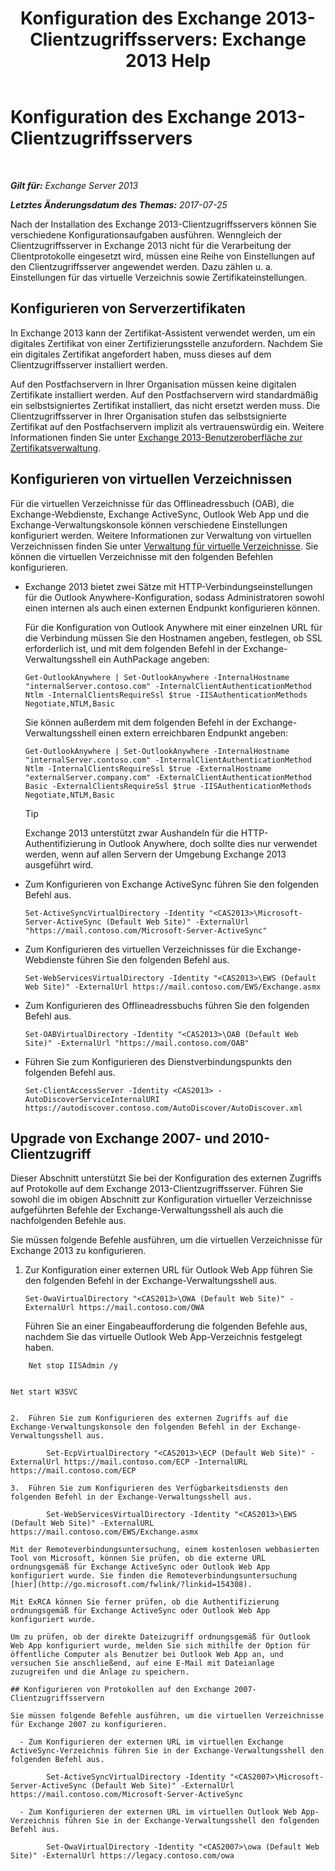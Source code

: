 ﻿---
title: 'Konfiguration des Exchange 2013-Clientzugriffsservers: Exchange 2013 Help'
TOCTitle: Konfiguration des Exchange 2013-Clientzugriffsservers
ms:assetid: 01432ae4-2a00-44a4-a4dd-4eb8d7e6cfae
ms:mtpsurl: https://technet.microsoft.com/de-de/library/Hh529912(v=EXCHG.150)
ms:contentKeyID: 50474937
ms.date: 04/24/2018
mtps_version: v=EXCHG.150
ms.translationtype: HT
---

# Konfiguration des Exchange 2013-Clientzugriffsservers

 

_**Gilt für:** Exchange Server 2013_

_**Letztes Änderungsdatum des Themas:** 2017-07-25_

Nach der Installation des Exchange 2013-Clientzugriffsservers können Sie verschiedene Konfigurationsaufgaben ausführen. Wenngleich der Clientzugriffsserver in Exchange 2013 nicht für die Verarbeitung der Clientprotokolle eingesetzt wird, müssen eine Reihe von Einstellungen auf den Clientzugriffsserver angewendet werden. Dazu zählen u. a. Einstellungen für das virtuelle Verzeichnis sowie Zertifikateinstellungen.

## Konfigurieren von Serverzertifikaten

In Exchange 2013 kann der Zertifikat-Assistent verwendet werden, um ein digitales Zertifikat von einer Zertifizierungsstelle anzufordern. Nachdem Sie ein digitales Zertifikat angefordert haben, muss dieses auf dem Clientzugriffsserver installiert werden.

Auf den Postfachservern in Ihrer Organisation müssen keine digitalen Zertifikate installiert werden. Auf den Postfachservern wird standardmäßig ein selbstsigniertes Zertifikat installiert, das nicht ersetzt werden muss. Die Clientzugriffsserver in Ihrer Organisation stufen das selbstsignierte Zertifikat auf den Postfachservern implizit als vertrauenswürdig ein. Weitere Informationen finden Sie unter [Exchange 2013-Benutzeroberfläche zur Zertifikatsverwaltung](exchange-2013-certificate-management-ui-exchange-2013-help.md).

## Konfigurieren von virtuellen Verzeichnissen

Für die virtuellen Verzeichnisse für das Offlineadressbuch (OAB), die Exchange-Webdienste, Exchange ActiveSync, Outlook Web App und die Exchange-Verwaltungskonsole können verschiedene Einstellungen konfiguriert werden. Weitere Informationen zur Verwaltung von virtuellen Verzeichnissen finden Sie unter [Verwaltung für virtuelle Verzeichnisse](virtual-directory-management-exchange-2013-help.md). Sie können die virtuellen Verzeichnisse mit den folgenden Befehlen konfigurieren.

  - Exchange 2013 bietet zwei Sätze mit HTTP-Verbindungseinstellungen für die Outlook Anywhere-Konfiguration, sodass Administratoren sowohl einen internen als auch einen externen Endpunkt konfigurieren können.
    
    Für die Konfiguration von Outlook Anywhere mit einer einzelnen URL für die Verbindung müssen Sie den Hostnamen angeben, festlegen, ob SSL erforderlich ist, und mit dem folgenden Befehl in der Exchange-Verwaltungsshell ein AuthPackage angeben:
    
        Get-OutlookAnywhere | Set-OutlookAnywhere -InternalHostname "internalServer.contoso.com" -InternalClientAuthenticationMethod Ntlm -InternalClientsRequireSsl $true -IISAuthenticationMethods Negotiate,NTLM,Basic
    
    Sie können außerdem mit dem folgenden Befehl in der Exchange-Verwaltungsshell einen extern erreichbaren Endpunkt angeben:
    
        Get-OutlookAnywhere | Set-OutlookAnywhere -InternalHostname "internalServer.contoso.com" -InternalClientAuthenticationMethod Ntlm -InternalClientsRequireSsl $true -ExternalHostname "externalServer.company.com" -ExternalClientAuthenticationMethod Basic -ExternalClientsRequireSsl $true -IISAuthenticationMethods Negotiate,NTLM,Basic
    

    > [!TIP]
    > Exchange 2013 unterstützt zwar Aushandeln für die HTTP-Authentifizierung in Outlook Anywhere, doch sollte dies nur verwendet werden, wenn auf allen Servern der Umgebung Exchange 2013 ausgeführt wird.



  - Zum Konfigurieren von Exchange ActiveSync führen Sie den folgenden Befehl aus.
    
        Set-ActiveSyncVirtualDirectory -Identity "<CAS2013>\Microsoft-Server-ActiveSync (Default Web Site)" -ExternalUrl "https://mail.contoso.com/Microsoft-Server-ActiveSync"

  - Zum Konfigurieren des virtuellen Verzeichnisses für die Exchange-Webdienste führen Sie den folgenden Befehl aus.
    
        Set-WebServicesVirtualDirectory -Identity "<CAS2013>\EWS (Default Web Site)" -ExternalUrl https://mail.contoso.com/EWS/Exchange.asmx

  - Zum Konfigurieren des Offlineadressbuchs führen Sie den folgenden Befehl aus.
    
        Set-OABVirtualDirectory -Identity "<CAS2013>\OAB (Default Web Site)" -ExternalUrl "https://mail.contoso.com/OAB"

  - Führen Sie zum Konfigurieren des Dienstverbindungspunkts den folgenden Befehl aus.
    
        Set-ClientAccessServer -Identity <CAS2013> -AutoDiscoverServiceInternalURI https://autodiscover.contoso.com/AutoDiscover/AutoDiscover.xml

## Upgrade von Exchange 2007- und 2010-Clientzugriff

Dieser Abschnitt unterstützt Sie bei der Konfiguration des externen Zugriffs auf Protokolle auf dem Exchange 2013-Clientzugriffsserver. Führen Sie sowohl die im obigen Abschnitt zur Konfiguration virtueller Verzeichnisse aufgeführten Befehle der Exchange-Verwaltungsshell als auch die nachfolgenden Befehle aus.

Sie müssen folgende Befehle ausführen, um die virtuellen Verzeichnisse für Exchange 2013 zu konfigurieren.

1.  Zur Konfiguration einer externen URL für Outlook Web App führen Sie den folgenden Befehl in der Exchange-Verwaltungsshell aus.
    
        Set-OwaVirtualDirectory "<CAS2013>\OWA (Default Web Site)" -ExternalUrl https://mail.contoso.com/OWA
    
    Führen Sie an einer Eingabeaufforderung die folgenden Befehle aus, nachdem Sie das virtuelle Outlook Web App-Verzeichnis festgelegt haben.
    
```
    Net stop IISAdmin /y
	
```
    Net start W3SVC
```

2.  Führen Sie zum Konfigurieren des externen Zugriffs auf die Exchange-Verwaltungskonsole den folgenden Befehl in der Exchange-Verwaltungsshell aus.
    
        Set-EcpVirtualDirectory "<CAS2013>\ECP (Default Web Site)" -ExternalUrl https://mail.contoso.com/ECP -InternalURL https://mail.contoso.com/ECP 

3.  Führen Sie zum Konfigurieren des Verfügbarkeitsdiensts den folgenden Befehl in der Exchange-Verwaltungsshell aus.
    
        Set-WebServicesVirtualDirectory -Identity "<CAS2013>\EWS (Default Web Site)" -ExternalURL https://mail.contoso.com/EWS/Exchange.asmx

Mit der Remoteverbindungsuntersuchung, einem kostenlosen webbasierten Tool von Microsoft, können Sie prüfen, ob die externe URL ordnungsgemäß für Exchange ActiveSync oder Outlook Web App konfiguriert wurde. Sie finden die Remoteverbindungsuntersuchung [hier](http://go.microsoft.com/fwlink/?linkid=154308).

Mit ExRCA können Sie ferner prüfen, ob die Authentifizierung ordnungsgemäß für Exchange ActiveSync oder Outlook Web App konfiguriert wurde.

Um zu prüfen, ob der direkte Dateizugriff ordnungsgemäß für Outlook Web App konfiguriert wurde, melden Sie sich mithilfe der Option für öffentliche Computer als Benutzer bei Outlook Web App an, und versuchen Sie anschließend, auf eine E-Mail mit Dateianlage zuzugreifen und die Anlage zu speichern.

## Konfigurieren von Protokollen auf den Exchange 2007-Clientzugriffsservern

Sie müssen folgende Befehle ausführen, um die virtuellen Verzeichnisse für Exchange 2007 zu konfigurieren.

  - Zum Konfigurieren der externen URL im virtuellen Exchange ActiveSync-Verzeichnis führen Sie in der Exchange-Verwaltungsshell den folgenden Befehl aus.
    
        Set-ActiveSyncVirtualDirectory -Identity "<CAS2007>\Microsoft-Server-ActiveSync (Default Web Site)" -ExternalUrl https://mail.contoso.com/Microsoft-Server-ActiveSync

  - Zum Konfigurieren der externen URL im virtuellen Outlook Web App-Verzeichnis führen Sie in der Exchange-Verwaltungsshell den folgenden Befehl aus.
    
        Set-OwaVirtualDirectory -Identity "<CAS2007>\owa (Default Web Site)" -ExternalUrl https://legacy.contoso.com/owa

